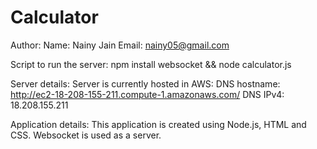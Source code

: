 # Calculator

Author:
	Name: Nainy Jain
	Email: nainy05@gmail.com

Script to run the server:
	npm install websocket && node calculator.js

Server details:
	Server is currently hosted in AWS:
	DNS hostname: http://ec2-18-208-155-211.compute-1.amazonaws.com/
	DNS IPv4: 18.208.155.211

Application details:
	This application is created using Node.js, HTML and CSS. Websocket is used as a server.